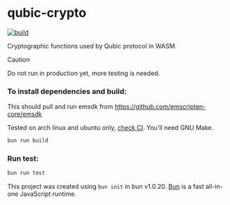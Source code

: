 # qubic-crypto
[![build](https://github.com/computor-tools/qubic-crypto/actions/workflows/build.yml/badge.svg)](https://github.com/computor-tools/qubic-crypto/actions/workflows/build.yml)

Cryptographic functions used by Qubic protocol in WASM.

> [!CAUTION]
> Do not run in production yet, more testing is needed.

### To install dependencies and build:
This should pull and run emsdk from https://github.com/emscripten-core/emsdk

Tested on arch linux and ubuntu only, [check CI](https://github.com/computor-tools/qubic-crypto/actions). You'll need GNU Make.
```bash
bun run build
```

### Run test:
```bash
bun run test
```

This project was created using `bun init` in bun v1.0.20. [Bun](https://bun.sh) is a fast all-in-one JavaScript runtime.
